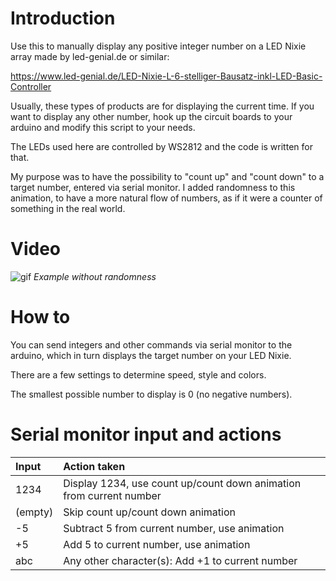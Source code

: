 # Introduction

Use this to manually display any positive integer number on a LED Nixie array made by led-genial.de or similar:

https://www.led-genial.de/LED-Nixie-L-6-stelliger-Bausatz-inkl-LED-Basic-Controller

Usually, these types of products are for displaying the current time. If you want to display any other number, hook up the circuit boards to your arduino and modify this script to your needs.

The LEDs used here are controlled by WS2812 and the code is written for that.

My purpose was to have the possibility to "count up" and "count down" to a target number, entered via serial monitor. I added randomness to this animation, to have a more natural flow of numbers, as if it were a counter of something in the real world.

# Video
![gif](./readme/example.gif)
*Example without randomness*

# How to
You can send integers and other commands via serial monitor to the arduino, which in turn displays the target number on your LED Nixie.

There are a few settings to determine speed, style and colors.

The smallest possible number to display is 0 (no negative numbers).


# Serial monitor input and actions

| Input  | Action taken |
| :----- | :------------ |
| 1234   | Display 1234, use count up/count down animation from current number |
| (empty)| Skip count up/count down animation |
| -5     | Subtract 5 from current number, use animation |
| +5     | Add 5 to current number, use animation |
| abc    | Any other character(s): Add +1 to current number |
